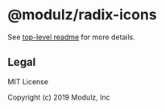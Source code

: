 # @modulz/radix-icons

See [top-level readme](https://github.com/modulz/radix-icons) for more details.

## Legal

MIT License

Copyright (c) 2019 Modulz, Inc
